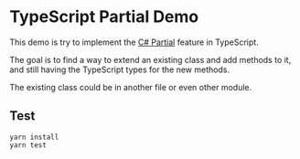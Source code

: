 # TypeScript Partial Demo

This demo is try to implement the [C# Partial](https://docs.microsoft.com/en-us/dotnet/csharp/programming-guide/classes-and-structs/partial-classes-and-methods) feature in TypeScript.

The goal is to find a way to extend an existing class and add methods to it, and still having the TypeScript types for the new methods.

The existing class could be in another file or even other module.


## Test

```
yarn install
yarn test
```